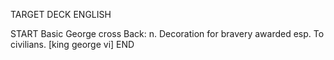 TARGET DECK
ENGLISH

START
Basic
George cross
Back: n. Decoration for bravery awarded esp. To civilians. [king george vi]
END
